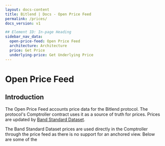 ```yaml
---
layout: docs-content
title: Bitlend | Docs - Open Price Feed
permalink: /prices/
docs_version: v1

## Element ID: In-page Heading
sidebar_nav_data:
  open-price-feed: Open Price Feed
  architecture: Architecture
  price: Get Price
  underlying-price: Get Underlying Price
---
```


# Open Price Feed

## Introduction

The Open Price Feed accounts price data for the Bitlend protocol. The protocol's Comptroller contract uses it as a source 
of truth for prices. Prices are updated by [Band Standard Dataset](https://docs.bandchain.org/band-standard-dataset/).


The Band Standard Dataset prices are used directly in the Comptroller through the price feed as there is no support for 
an anchored view. Below are some of the
